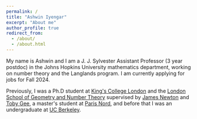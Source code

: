 ```yaml
---
permalink: /
title: "Ashwin Iyengar"
excerpt: "About me"
author_profile: true
redirect_from: 
  - /about/
  - /about.html
---
```


My name is Ashwin and I am a J. J. Sylvester Assistant Professor (3 year postdoc) in the Johns Hopkins University mathematics department, working on number theory and the Langlands program. I am currently applying for jobs for Fall 2024.

Previously, I was a Ph.D student at [King's College London](https://www.kcl.ac.uk/mathematics) and the [London School of Geometry and Number Theory](http://www.lsgnt-cdt.ac.uk) supervised by [James Newton](https://people.maths.ox.ac.uk/newton) and [Toby Gee](https://www.ma.imperial.ac.uk/~tsg/), a master's student at [Paris Nord](https://www.math.univ-paris13.fr/laga/index.php/fr/laboratoire), and before that I was an undergraduate at [UC Berkeley](https://math.berkeley.edu).


